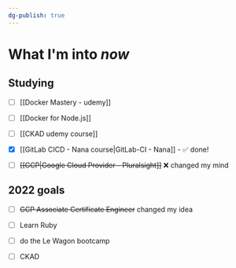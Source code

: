 ```yaml
---
dg-publish: true
---
```

# What I'm into *now*

## Studying

- [ ] [[Docker Mastery - udemy]]
- [ ] [[Docker for Node.js]]
- [ ] [[CKAD udemy course]]
- [x] [[GitLab CICD - Nana course|GitLab-CI - Nana]] - ✅ done!
- [ ] ~~[[GCP|Google Cloud Provider - Pluralsight]]~~ ❌ changed my mind


## 2022 goals

- [ ] ~~GCP Associate Certificate Engineer~~ changed my idea
- [ ] Learn Ruby
- [ ] do the Le Wagon bootcamp
- [ ] CKAD

